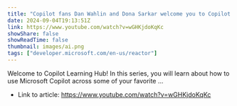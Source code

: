 ```yaml
---
title: "Copilot fans Dan Wahlin and Dona Sarkar welcome you to Copilot Learning Hub"
date: 2024-09-04T19:13:51Z
link: https://www.youtube.com/watch?v=wGHKjdoKqKc
showShare: false
showReadTime: false
thumbnail: images/ai.png
tags: ["developer.microsoft.com/en-us/reactor"]
---
```

Welcome to Copilot Learning Hub! In this series, you will learn about how to use Microsoft Copilot across some of your favorite ...

- Link to article: https://www.youtube.com/watch?v=wGHKjdoKqKc